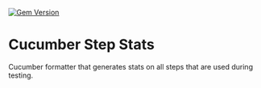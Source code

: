 [![Gem Version](https://badge.fury.io/rb/step-stats.svg)](https://badge.fury.io/rb/step-stats)

# Cucumber Step Stats
Cucumber formatter that generates stats on all steps that are used during testing.
